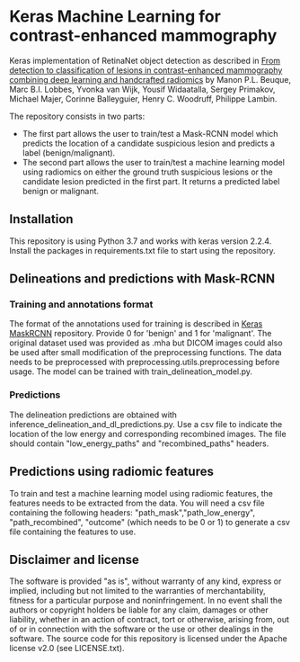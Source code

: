 # Keras Machine Learning for contrast-enhanced mammography 
Keras implementation of RetinaNet object detection as described in [From detection to classification of lesions in contrast-enhanced mammography combining deep learning and handcrafted radiomics](link)
by Manon P.L. Beuque, Marc B.I. Lobbes, Yvonka van Wijk, Yousif Widaatalla, Sergey Primakov, Michael Majer, Corinne Balleyguier, Henry C. Woodruff, Philippe Lambin.

The repository consists in two parts: 
- The first part allows the user to train/test a Mask-RCNN model which predicts the location of a candidate suspicious lesion and predicts a label (benign/malignant).
- The second part allows the user to train/test a machine learning model using radiomics on either the ground truth suspicious lesions or the candidate lesion predicted in the first part. It returns a predicted label benign or malignant.

## Installation
This repository is using Python 3.7 and works with keras version 2.2.4.
Install the packages in requirements.txt file to start using the repository.

## Delineations and predictions with Mask-RCNN
### Training and annotations format
The format of the annotations used for training is described in [Keras MaskRCNN](https://github.com/fizyr/keras-maskrcnn) repository.
Provide 0 for 'benign' and 1 for 'malignant'.
The original dataset used was provided as .mha but DICOM images could also be used after small modification of the preprocessing functions.
The data needs to be preprocessed with preprocessing.utils.preprocessing before usage.
The model can be trained with train_delineation_model.py. 

### Predictions
The delineation predictions are obtained with inference_delineation_and_dl_predictions.py.
Use a csv file to indicate the location of the low energy and corresponding recombined images.
The file should contain "low_energy_paths" and "recombined_paths" headers.


## Predictions using radiomic features
To train and test a machine learning model using radiomic features, the features needs to be extracted from the data.
You will need a csv file containing the following headers: "path_mask","path_low_energy", "path_recombined", "outcome" (which needs to be 0 or 1) to generate a csv file containing the features to use.

## Disclaimer and license
The software is provided "as is", without warranty of any kind, express or implied, including but not limited to the warranties of merchantability, fitness for a particular purpose and noninfringement. In no event shall the authors or copyright holders be liable for any claim, damages or other liability, whether in an action of contract, tort or otherwise, arising from, out of or in connection with the software or the use or other dealings in the software.
The source code for this repository is licensed under the Apache license v2.0 (see LICENSE.txt).

[link]: https://github.com/fizyr/keras-maskrcnn